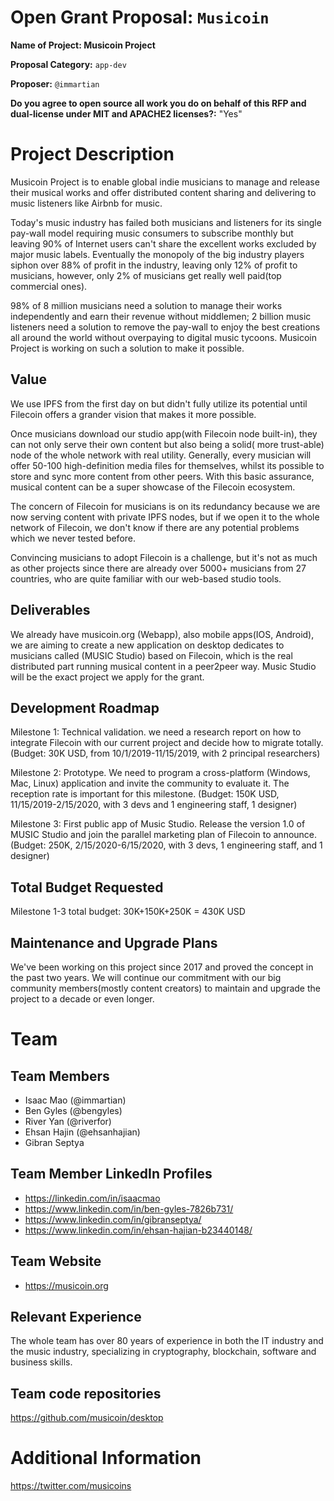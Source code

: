 
# Open Grant Proposal: `Musicoin`

**Name of Project: Musicoin Project**

**Proposal Category:** `app-dev`

**Proposer:** `@immartian`

**Do you agree to open source all work you do on behalf of this RFP and dual-license under MIT and APACHE2 licenses?:** "Yes"

# Project Description

Musicoin Project is to enable global indie musicians to manage and release their musical works and offer distributed content sharing and delivering to music listeners like Airbnb for music.

Today's music industry has failed both musicians and listeners for its single pay-wall model requiring music consumers to subscribe monthly but leaving 90% of Internet users can't share the excellent works excluded by major music labels. Eventually the monopoly of the big industry players siphon over 88% of profit in the industry, leaving only 12% of profit to  musicians, however, only 2% of musicians get really well paid(top commercial ones).

98% of 8 million musicians need a solution to manage their works independently and earn their revenue without middlemen; 2 billion music listeners need a solution to remove the pay-wall to enjoy the best creations all around the world without overpaying to digital music tycoons.  Musicoin Project is working on such a solution to make it possible.

## Value

We use IPFS from the first day on but didn't fully utilize its potential until Filecoin offers a grander vision that makes it more possible.

Once musicians download our studio app(with Filecoin node built-in), they can not only serve their own content but also being a solid( more trust-able) node of the whole network with real utility. Generally, every musician will offer 50-100 high-definition media files for themselves, whilst its possible to store and sync more content from other peers. With this basic assurance, musical content can be a super showcase of the Filecoin ecosystem.

The concern of Filecoin for musicians is on its redundancy because we are now serving content with private IPFS nodes, but if we open it to the whole network of Filecoin, we don't know if there are any potential problems which we never tested before.  

Convincing musicians to adopt Filecoin is a challenge, but it's not as much as other projects since there are already over 5000+ musicians from 27 countries, who are quite familiar with our web-based studio tools.

## Deliverables

We already have musicoin.org (Webapp), also mobile apps(IOS, Android), we are aiming to create a new application on desktop dedicates to musicians called (MUSIC Studio) based on Filecoin, which is the real distributed part running musical content in a peer2peer way. Music Studio will be the exact project we apply for the grant.

## Development Roadmap

Milestone 1: Technical validation. we need a research report on how to integrate Filecoin with our current project and decide how to migrate totally. (Budget: 30K USD, from 10/1/2019-11/15/2019,  with 2 principal researchers)

Milestone 2: Prototype. We need to program a cross-platform (Windows, Mac, Linux) application and invite the community to evaluate it. The reception rate is important for this milestone.  (Budget: 150K USD, 11/15/2019-2/15/2020, with 3 devs and 1 engineering staff, 1 designer)

Milestone 3: First public app of Music Studio. Release the version 1.0 of MUSIC Studio and join the parallel marketing plan of Filecoin to announce. (Budget: 250K, 2/15/2020-6/15/2020, with 3 devs, 1 engineering staff, and 1 designer)


## Total Budget Requested

Milestone 1-3
total budget: 30K+150K+250K = 430K USD

## Maintenance and Upgrade Plans

We've been working on this project since 2017 and proved the concept in the past two years. We will continue our commitment with our big community members(mostly content creators) to maintain and upgrade the project to a decade or even longer.


# Team

## Team Members

- Isaac Mao (@immartian)
- Ben Gyles (@bengyles)
- River Yan (@riverfor)
- Ehsan Hajin (@ehsanhajian)
- Gibran Septya

## Team Member LinkedIn Profiles

- https://linkedin.com/in/isaacmao
- https://www.linkedin.com/in/ben-gyles-7826b731/
- https://www.linkedin.com/in/gibranseptya/
- https://www.linkedin.com/in/ehsan-hajian-b23440148/

## Team Website

- https://musicoin.org

## Relevant Experience

The whole team has over 80 years of experience in both the IT industry and the music industry, specializing in cryptography, blockchain, software and business skills.

## Team code repositories

https://github.com/musicoin/desktop

# Additional Information

https://twitter.com/musicoins
